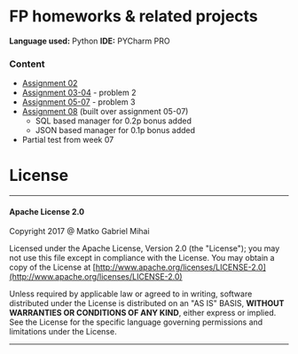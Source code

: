 # FP homeworks & related projects
**Language used:** Python
**IDE:** PYCharm PRO
### Content
  * [Assignment 02]
  * [Assignment 03-04] - problem 2
  * [Assignment 05-07] - problem 3
  * [Assignment 08] (built over assignment 05-07)
    * SQL based manager for 0.2p bonus added
	* JSON based manager for 0.1p bonus added
  * Partial test from week 07

# License
----
#### Apache License 2.0

Copyright 2017 @ Matko Gabriel Mihai

   Licensed under the Apache License, Version 2.0 (the "License");
   you may not use this file except in compliance with the License.
   You may obtain a copy of the License at
[http://www.apache.org/licenses/LICENSE-2.0](http://www.apache.org/licenses/LICENSE-2.0)

   Unless required by applicable law or agreed to in writing, software
   distributed under the License is distributed on an "AS IS" BASIS,
   **WITHOUT WARRANTIES OR CONDITIONS OF ANY KIND**, either express or implied.
   See the License for the specific language governing permissions and
   limitations under the License.

****

[//]: # 
   [Assignment 02]: <http://www.cs.ubbcluj.ro/~arthur/FP2017/Laboratory/Assignment.02.pdf>
   [Assignment 03-04]: <http://www.cs.ubbcluj.ro/~arthur/FP2017/Laboratory/Assignment.03-04.pdf>
   [Assignment 05-07]: <http://www.cs.ubbcluj.ro/~arthur/FP2017/Laboratory/Assignment.05-07.pdf>
   [Assignment 08]: <http://www.cs.ubbcluj.ro/~arthur/FP2017/Laboratory/Assignment.08.pdf>

